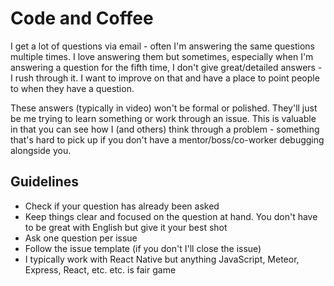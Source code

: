 # Code and Coffee

I get a lot of questions via email - often I'm answering the same questions multiple times. I love answering them but sometimes, especially when I'm answering a question for the fifth time, I don't give great/detailed answers - I rush through it. I want to improve on that and have a place to point people to when they have a question.

These answers (typically in video) won't be formal or polished. They'll just be me trying to learn something or work through an issue. This is valuable in that you can see how I (and others) think through a problem - something that's hard to pick up if you don't have a mentor/boss/co-worker debugging alongside you.

## Guidelines

- Check if your question has already been asked
- Keep things clear and focused on the question at hand. You don't have to be great with English but give it your best shot
- Ask one question per issue
- Follow the issue template (if you don't I'll close the issue)
- I typically work with React Native but anything JavaScript, Meteor, Express, React, etc. etc. is fair game

